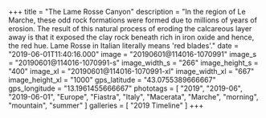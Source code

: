 +++
title = "The Lame Rosse Canyon"
description = "In the region of Le Marche, these odd rock formations were formed due to millions of years of erosion. The result of this natural process of eroding the calcareous layer away is that it exposed the clay rock beneath rich in iron oxide and hence, the red hue. Lame Rosse in Italian literally means 'red blades'."
date = "2019-06-01T11:40:16.000"
image = "20190601@114016-1070991"
image_s = "20190601@114016-1070991-s"
image_width_s = "266"
image_height_s = "400"
image_xl = "20190601@114016-1070991-xl"
image_width_xl = "667"
image_height_xl = "1000"
gps_latitude = "43.0755389666667"
gps_longitude = "13.1961455666667"
phototags = [ "2019", "2019-06", "2019-06-01", "Europe", "Fiastra", "Italy", "Macerata", "Marche", "morning", "mountain", "summer" ]
galleries = [ "2019 Timeline" ]
+++
